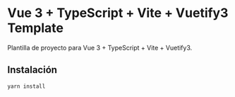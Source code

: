 # Vue 3 + TypeScript + Vite + Vuetify3 Template

Plantilla de proyecto para Vue 3 + TypeScript + Vite + Vuetify3.

## Instalación

```bash
yarn install
```
